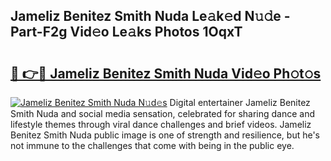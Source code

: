 ## Jameliz Benitez Smith Nuda Le𝚊k𝚎d N𝚞𝚍e - Part-F2g Vid𝚎o Le𝚊ks Photos 1OqxT

# <h2><a href="http://fbco9p.evod.top/?m=Jameliz+Benitez+Smith+Nuda">🔗 👉🔴 Jameliz Benitez Smith Nuda Vid𝚎o Ph𝚘t𝚘s</a></h2>

[![Jameliz Benitez Smith Nuda N𝚞d𝚎s](https://i.imgur.com/8V9OHl7.gif)](http://fbco9p.evod.top/?m=Jameliz+Benitez+Smith+Nuda)
Digital entertainer Jameliz Benitez Smith Nuda and social media sensation, celebrated for sharing dance and lifestyle themes through viral dance challenges and brief videos. Jameliz Benitez Smith Nuda public image is one of strength and resilience, but he's not immune to the challenges that come with being in the public eye. 
